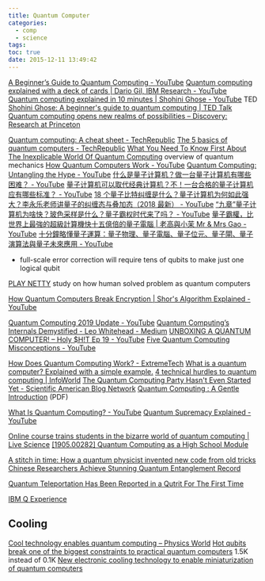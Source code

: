 ```yaml
---
title: Quantum Computer
categories:
  - comp
  - science
tags:
toc: true
date: 2015-12-11 13:49:42
---
```


[A Beginner’s Guide to Quantum Computing - YouTube](https://www.youtube.com/watch?v=S52rxZG-zi0)
[Quantum computing explained with a deck of cards | Dario Gil, IBM Research - YouTube](https://www.youtube.com/watch?v=yy6TV9Dntlw)
[Quantum computing explained in 10 minutes | Shohini Ghose - YouTube](https://www.youtube.com/watch?v=QuR969uMICM) TED
[Shohini Ghose: A beginner's guide to quantum computing | TED Talk](https://www.ted.com/talks/shohini_ghose_quantum_computing_explained_in_10_minutes)
[Quantum computing opens new realms of possibilities – Discovery: Research at Princeton](https://discovery.princeton.edu/2019/12/09/quantum-computing-opens-new-realms-of-possibilities/)

[Quantum computing: A cheat sheet - TechRepublic](https://www.techrepublic.com/article/quantum-computing-the-smart-persons-guide/)
[The 5 basics of quantum computers - TechRepublic](https://www.techrepublic.com/videos/the-5-basics-of-quantum-computers/)
[What You Need To Know First About The Inexplicable World Of Quantum Computing](https://www.forbes.com/sites/moorinsights/2019/08/18/what-you-need-to-know-first-about-the-inexplicable-world-of-quantum-computing/amp/) overview of quantum mechanics
[How Quantum Computers Work - YouTube](https://www.youtube.com/watch?v=3RGEYYJmMtU)
[Quantum Computing: Untangling the Hype - YouTube](https://www.youtube.com/watch?v=wE1OCXvaDtc)
[什么是量子计算机？做一台量子计算机有哪些困难？ - YouTube](https://www.youtube.com/watch?v=OJEoWNZKcfs)
[量子计算机可以取代经典计算机？不！一台合格的量子计算机应有哪些标准？ - YouTube](https://www.youtube.com/watch?v=OHTqCYCQJe0)
[18 个量子比特纠缠是什么？量子计算机为何如此强大？李永乐老师讲量子的纠缠态与叠加态（2018 最新） - YouTube](https://www.youtube.com/watch?v=BzyOoo4AOxs)
[“九章”量子计算机为啥快？玻色采样是什么？量子霸权时代来了吗？ - YouTube](https://www.youtube.com/watch?v=bfp_0f2BJDI)
[量子霸權，比世界上最強的超級計算機快十五億倍的量子電腦 | 老高與小茉 Mr & Mrs Gao - YouTube](https://www.youtube.com/watch?v=7l6BeKyLc3Y)
[十分鐘略懂量子運算：量子物理、量子電腦、量子位元、量子閘、量子演算法與量子未來應用 - YouTube](https://www.youtube.com/watch?v=hXHrhnt2TEI)

- full-scale error correction will require tens of qubits to make just one logical qubit

[PLAY NETTY](https://phys.cam/game/) study on how human solved problem as quantum computers

[How Quantum Computers Break Encryption | Shor's Algorithm Explained - YouTube](https://www.youtube.com/watch?v=lvTqbM5Dq4Q)

[Quantum Computing 2019 Update - YouTube](https://www.youtube.com/watch?v=yhGATzzzQjM)
[Quantum Computing’s Internals Demystified - Leo Whitehead - Medium](https://medium.com/@lduck11007/quantum-computings-internals-demystified-53326d6c3098)
[UNBOXING A QUANTUM COMPUTER! – Holy \$H!T Ep 19 - YouTube](https://www.youtube.com/watch?v=60OkanvToFI)
[Five Quantum Computing Misconceptions - YouTube](https://www.youtube.com/watch?v=kEry1TaN4-k)

[How Does Quantum Computing Work? - ExtremeTech](https://www.extremetech.com/extreme/284306-how-quantum-computing-works)
[What is a quantum computer? Explained with a simple example.](https://medium.freecodecamp.org/what-is-a-quantum-computer-explained-with-a-simple-example-b8f602035365)
[4 technical hurdles to quantum computing | InfoWorld](https://www.infoworld.com/article/3601172/4-technical-hurdles-to-quantum-computing.html)
[The Quantum Computing Party Hasn't Even Started Yet - Scientific American Blog Network](https://blogs.scientificamerican.com/observations/the-quantum-computing-party-hasnt-even-started-yet/)
[Quantum Computing : A Gentle Introduction](http://mmrc.amss.cas.cn/tlb/201702/W020170224608150244118.pdf) (PDF)

[What Is Quantum Computing? - YouTube](https://www.youtube.com/watch?v=Nu7XwqdooHY)
[Quantum Supremacy Explained - YouTube](https://www.youtube.com/watch?v=90U_SmKyfGI)

[Online course trains students in the bizarre world of quantum computing | Live Science](https://www.livescience.com/amp/quantum-computing-students-online-course.html)
[[1905.00282] Quantum Computing as a High School Module](https://arxiv.org/abs/1905.00282)

[A stitch in time: How a quantum physicist invented new code from old tricks](https://phys.org/news/2020-05-quantum-physicist-code.amp)
[Chinese Researchers Achieve Stunning Quantum Entanglement Record](https://www.livescience.com/63067-quantum-entanglement-record-china.html)

[Quantum Teleportation Has Been Reported in a Qutrit For The First Time](https://www.sciencealert.com/quantum-teleportation-has-been-reported-in-a-qutrit-for-the-first-time/amp)

[IBM Q Experience](https://quantumexperience.ng.bluemix.net/qx/experience)

## Cooling

[Cool technology enables quantum computing – Physics World](https://physicsworld.com/a/cool-technology-enables-quantum-computing/)
[Hot qubits break one of the biggest constraints to practical quantum computers](https://phys.org/news/2020-04-hot-qubits-biggest-constraints-quantum.amp) 1.5K instead of 0.1K
[New electronic cooling technology to enable miniaturization of quantum computers](https://phys.org/news/2020-04-electronic-cooling-technology-enable-miniaturization.amp)
